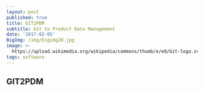 ```yaml
---
layout: post
published: true
title: GIT2PDM
subtitle: Git to Product Data Management
date: '2017-02-05'
BigImg: /img/bigimg28.jpg
image: >-
  https://upload.wikimedia.org/wikipedia/commons/thumb/e/e0/Git-logo.svg/150px-Git-logo.svg.png
tags: software
---
```

## GIT2PDM

<script src="https://gist.github.com/dymaxionkim/b59d27cedfdd95890b3d0d9679099d2e.js"></script>
